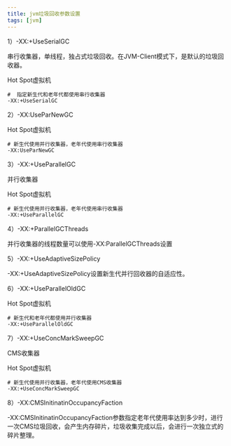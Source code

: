 ```yaml
---
title: jvm垃圾回收参数设置
tags: [jvm]
---
```


1）-XX:+UseSerialGC

串行收集器，单线程，独占式垃圾回收。在JVM-Client模式下，是默认的垃圾回收器。

Hot Spot虚拟机

```
#  指定新生代和老年代都使用串行收集器
-XX:+UseSerialGC
```

2）-XX:UseParNewGC

Hot Spot虚拟机

```
# 新生代使用并行收集器，老年代使用串行收集器
-XX:UseParNewGC
```

3）-XX:+UseParallelGC

并行收集器

Hot Spot虚拟机

```
# 新生代使用并行收集器，老年代使用串行收集器
-XX:+UseParallelGC
```

4）-XX:+ParallelGCThreads

并行收集器的线程数量可以使用-XX:ParallelGCThreads设置

5）-XX:+UseAdaptiveSizePolicy

-XX:+UseAdaptiveSizePolicy设置新生代并行回收器的自适应性。

6）-XX:+UseParallelOldGC

Hot Spot虚拟机

```
# 新生代和老年代都使用并行收集器
-XX:+UseParallelOldGC
```

7）-XX:+UseConcMarkSweepGC

CMS收集器

Hot Spot虚拟机

```
# 新生代使用并行收集器，老年代使用CMS收集器
-XX:+UseConcMarkSweepGC
```

8）-XX:CMSInitinatinOccupancyFaction

-XX:CMSInitinatinOccupancyFaction参数指定老年代使用率达到多少时，进行一次CMS垃圾回收，会产生内存碎片，垃圾收集完成以后，会进行一次独立式的碎片整理。